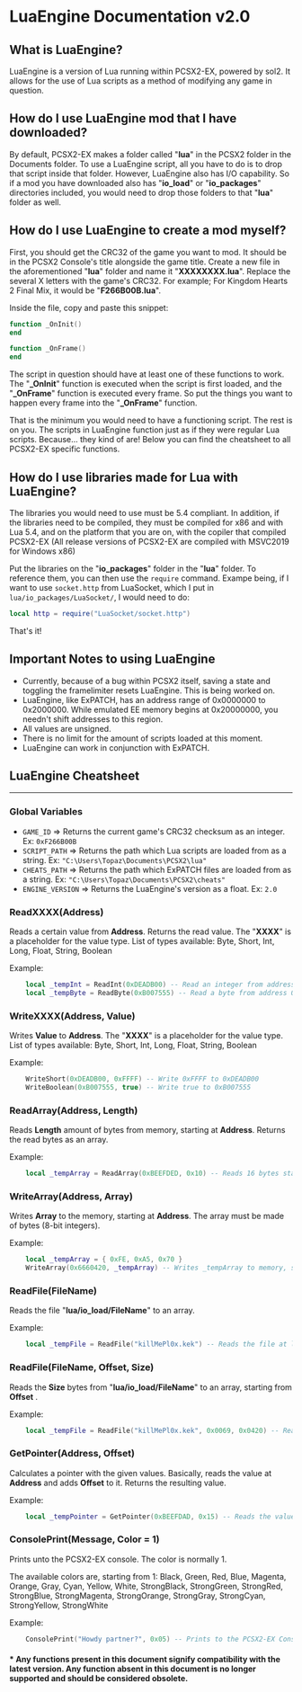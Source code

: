 # LuaEngine Documentation v2.0

## What is LuaEngine?

LuaEngine is a version of Lua running within PCSX2-EX, powered by sol2. It allows for the use of Lua scripts as a method of modifying any game in question.
 
## How do I use LuaEngine mod that I have downloaded?

By default, PCSX2-EX makes a folder called "**lua**" in the PCSX2 folder in the Documents folder. 
To use a LuaEngine script, all you have to do is to drop that script inside that folder.
However, LuaEngine also has I/O capability. So if a mod you have downloaded also has "**io_load**" or "**io_packages**" directories included, 
you would need to drop those folders to that "**lua**" folder as well.

## How do I use LuaEngine to create a mod myself?

First, you should get the CRC32 of the game you want to mod. It should be in the PCSX2 Console's title alongside the game title. 
Create a new file in the aforementioned "**lua**" folder and name it "**XXXXXXXX.lua**". Replace the several X letters with the game's CRC32. 
For example; For Kingdom Hearts 2 Final Mix, it would be "**F266B00B.lua**".

Inside the file, copy and paste this snippet:

```lua
function _OnInit()
end

function _OnFrame()
end
```

The script in question should have at least one of these functions to work. The "**_OnInit**" function is executed when the script is first loaded, 
and the "**_OnFrame**" function is executed every frame. So put the things you want to happen every frame into the "**_OnFrame**" function.

That is the minimum you would need to have a functioning script. The rest is on you. The scripts in LuaEngine function just as if they were regular Lua scripts.
Because... they kind of are! Below you can find the cheatsheet to all PCSX2-EX specific functions.

## How do I use libraries made for Lua with LuaEngine?

The libraries you would need to use must be 5.4 compliant. In addition, if the libraries need to be compiled, they must be compiled
for x86 and with Lua 5.4, and on the platform that you are on, with the copiler that compiled PCSX2-EX
(All release versions of PCSX2-EX are compiled with MSVC2019 for Windows x86)

Put the libraries on the "**io_packages**" folder in the "**lua**" folder. To reference them, you can then use the ``require`` command.
Exampe being, if I want to use ``socket.http`` from LuaSocket, which I put in ``lua/io_packages/LuaSocket/``, I would need to do:

```lua
local http = require("LuaSocket/socket.http")
```

That's it!

## Important Notes to using LuaEngine

- Currently, because of a bug within PCSX2 itself, saving a state and toggling the framelimiter resets LuaEngine. This is being worked on.
- LuaEngine, like ExPATCH, has an address range of 0x0000000 to 0x2000000. While emulated EE memory begins at 0x20000000, you needn't shift addresses to this region.
- All values are unsigned.
- There is no limit for the amount of scripts loaded at this moment.
- LuaEngine can work in conjunction with ExPATCH.


## LuaEngine Cheatsheet

---

### Global Variables

- ``GAME_ID`` => Returns the current game's CRC32 checksum as an integer. Ex: ``0xF266B00B``
- ``SCRIPT_PATH`` => Returns the path which Lua scripts are loaded from as a string. Ex: ``"C:\Users\Topaz\Documents\PCSX2\lua"``
- ``CHEATS_PATH`` => Returns the path which ExPATCH files are loaded from as a string. Ex: ``"C:\Users\Topaz\Documents\PCSX2\cheats"``
- ``ENGINE_VERSION`` => Returns the LuaEngine's version as a float. Ex: ``2.0``


###  ReadXXXX(Address)

Reads a certain value from **Address**. Returns the read value. 
The "**XXXX**" is a placeholder for the value type.
List of types available: Byte, Short, Int, Long, Float, String, Boolean

Example:
```lua
    local _tempInt = ReadInt(0xDEADB00) -- Read an integer from address 0xDEADB00
    local _tempByte = ReadByte(0xB007555) -- Read a byte from address 0xB007555
```

### WriteXXXX(Address, Value)

Writes **Value** to **Address**. 
The "**XXXX**" is a placeholder for the value type.
List of types available: Byte, Short, Int, Long, Float, String, Boolean

Example:
```lua
    WriteShort(0xDEADB00, 0xFFFF) -- Write 0xFFFF to 0xDEADB00
    WriteBoolean(0xB007555, true) -- Write true to 0xB007555
```

### ReadArray(Address, Length)

Reads **Length** amount of bytes from memory, starting at **Address**. Returns the read bytes as an array.

Example:
```lua
    local _tempArray = ReadArray(0xBEEFDED, 0x10) -- Reads 16 bytes starting at 0xBEEFDED
```

### WriteArray(Address, Array)

Writes **Array** to the memory, starting at **Address**. The array must be made of bytes (8-bit integers).

Example:
```lua
    local _tempArray = { 0xFE, 0xA5, 0x70 }
    WriteArray(0x6660420, _tempArray) -- Writes _tempArray to memory, starting at 0x6660420
```

### ReadFile(FileName)

Reads the file "**lua/io_load/FileName**" to an array.

Example:
```lua
    local _tempFile = ReadFile("killMePl0x.kek") -- Reads the file at lua/io_load/killMePl0x.kek to _tempFile. Re-reading the file is unnecessary from this point.
```
### ReadFile(FileName, Offset, Size)

Reads the **Size** bytes from "**lua/io_load/FileName**" to an array, starting from **Offset** .

Example:
```lua
    local _tempFile = ReadFile("killMePl0x.kek", 0x0069, 0x0420) -- Reads 0x0420 bytes from the file at lua/io_load/killMePl0x.kek to _tempFile, starting from 0x0069
```
### GetPointer(Address, Offset)

Calculates a pointer with the given values. Basically, reads the value at **Address** and adds **Offset** to it. Returns the resulting value.

Example:
```lua
    local _tempPointer = GetPointer(0xBEEFDAD, 0x15) -- Reads the value at 0xBEEFDAD and adds 0x15 to it.
```

### ConsolePrint(Message, Color = 1)

Prints unto the PCSX2-EX console. The color is normally 1.

The available colors are, starting from 1:
Black, Green, Red, Blue, Magenta, Orange, Gray, Cyan, Yellow, White, StrongBlack, StrongGreen, StrongRed, StrongBlue, StrongMagenta, StrongOrange, StrongGray, StrongCyan, StrongYellow, StrongWhite

Example:
```lua
    ConsolePrint("Howdy partner?", 0x05) -- Prints to the PCSX2-EX Console: "Howdy partner?" in Magenta.
```

#### * Any functions present in this document signify compatibility with the latest version. Any function absent in this document is no longer supported and should be considered obsolete.